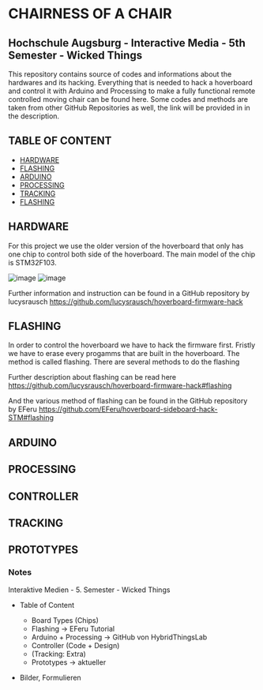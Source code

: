 # CHAIRNESS OF A CHAIR
## Hochschule Augsburg - Interactive Media - 5th Semester - Wicked Things

This repository contains source of codes and informations about the hardwares and its hacking. Everything that is needed to hack a hoverboard and control it with Arduino and Processing to make a fully functional remote controlled moving chair can be found here. Some codes and methods are taken from other GitHub Repositories as well, the link will be provided in in the description.

## TABLE OF CONTENT
- [HARDWARE](https://github.com/janenathania/chairness-of-a-chair/blob/main/README.md#hardware)
- [FLASHING](https://github.com/janenathania/chairness-of-a-chair/blob/main/README.md#flashing)
- [ARDUINO](https://github.com/janenathania/chairness-of-a-chair/blob/main/README.md#arduino)
- [PROCESSING](https://github.com/janenathania/chairness-of-a-chair/blob/main/README.md#processing)
- [TRACKING](https://github.com/janenathania/chairness-of-a-chair/blob/main/README.md#tracking)
- [FLASHING](https://github.com/janenathania/chairness-of-a-chair/blob/main/README.md#prototypes)

## HARDWARE

For this project we use the older version of the hoverboard that only has one chip to control both side of the hoverboard.
The main model of the chip is STM32F103. 

![image](https://user-images.githubusercontent.com/77440248/151600711-4236bab3-a464-4617-82ed-1922b3b26288.png)
![image](https://user-images.githubusercontent.com/77440248/151600772-356a5a8d-d064-4ff4-ac20-b5cc60d0df6a.png)

Further information and instruction can be found in a GitHub repository by lucysrausch
https://github.com/lucysrausch/hoverboard-firmware-hack

## FLASHING

In order to control the hoverboard we have to hack the firmware first. Fristly we have to erase every progamms that are built in the hoverboard.
The method is called flashing. There are several methods to do the flashing

Further description about flashing can be read here
https://github.com/lucysrausch/hoverboard-firmware-hack#flashing

And the various method of flashing can be found in the GitHub repository by EFeru
https://github.com/EFeru/hoverboard-sideboard-hack-STM#flashing

## ARDUINO

## PROCESSING

## CONTROLLER

## TRACKING

## PROTOTYPES

### Notes
Interaktive Medien - 5. Semester - Wicked Things

- Table of Content
  - Board Types (Chips)
  - Flashing -> EFeru Tutorial
  - Arduino + Processing -> GitHub von HybridThingsLab
  - Controller (Code + Design)
  - (Tracking: Extra)
  - Prototypes -> aktueller

- Bilder, Formulieren
